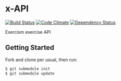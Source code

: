 # x-API

[![Build Status](https://travis-ci.org/exercism/x-api.png?branch=master)](https://travis-ci.org/exercism/x-api)
[![Code Climate](https://codeclimate.com/github/exercism/x-api.png)](https://codeclimate.com/github/exercism/x-api)
[![Dependency Status](https://gemnasium.com/exercism/x-api.png)](https://gemnasium.com/exercism/x-api)

Exercism exercise API

## Getting Started

Fork and clone per usual, then run:

```bash
$ git submodule init
$ git submodule update
```
